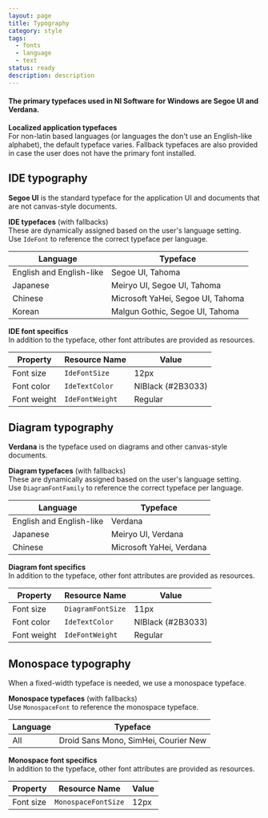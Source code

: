 ```yaml
---
layout: page
title: Typography
category: style
tags:
  - fonts
  - language
  - text
status: ready
description: description
---
```


#### The primary typefaces used in NI Software for Windows are Segoe UI and Verdana.

**Localized application typefaces**  
For non-latin based languages (or languages the don't use an English-like alphabet), the default typeface varies. Fallback typefaces are also provided in case the user does not have the primary font installed.

## IDE typography

**Segoe UI** is the standard typeface for the application UI and documents that are not canvas-style documents.

**IDE typefaces** (with fallbacks)  
These are dynamically assigned based on the user's language setting.  
Use `IdeFont` to reference the correct typeface per language. 

| Language                       | Typeface                         |
| ------------------------------ | -------------------------------- |
| English and English-like       | Segoe UI, Tahoma                  |
| Japanese                       | Meiryo UI, Segoe UI, Tahoma        |
| Chinese                        | Microsoft YaHei, Segoe UI, Tahoma  |
| Korean                         | Malgun Gothic, Segoe UI, Tahoma    |

**IDE font specifics**  
In addition to the typeface, other font attributes are provided as resources.

| Property        | Resource Name      | Value            |
| --------------- | ------------------ | ---------------- |   
| Font size       | `IdeFontSize`      | 12px             |
| Font color      | `IdeTextColor`     | NIBlack (#2B3033)|
| Font weight     | `IdeFontWeight`    | Regular          |

## Diagram typography

**Verdana** is the typeface used on diagrams and other canvas-style documents.

**Diagram typefaces** (with fallbacks)  
These are dynamically assigned based on the user's language setting.  
Use `DiagramFontFamily` to reference the correct typeface per language.

| Language                       | Typeface                         |
| ------------------------------ | -------------------------------- |
| English and English-like       | Verdana                          |
| Japanese                       | Meiryo UI, Verdana               |
| Chinese                        | Microsoft YaHei, Verdana          |

**Diagram font specifics**  
In addition to the typeface, other font attributes are provided as resources.

| Property        | Resource Name      | Value            |
| --------------- | ------------------ | ---------------- |   
| Font size       | `DiagramFontSize`  | 11px             |
| Font color      | `IdeTextColor`     | NIBlack (#2B3033)|
| Font weight     | `IdeFontWeight`    | Regular          |


## Monospace typography  
When a fixed-width typeface is needed, we use a monospace typeface.

**Monospace typefaces** (with fallbacks)   
Use `MonospaceFont` to reference the monospace typeface.

| Language               | Typeface                              |
| -----------------------| ------------------------------------- |
| All                    | Droid Sans Mono, SimHei, Courier New    |

**Monospace font specifics**  
In addition to the typeface, other font attributes are provided as resources.

| Property        | Resource Name        | Value          |
| --------------- | -------------------- | -------------- |   
| Font size       | `MonospaceFontSize`  | 12px           |
